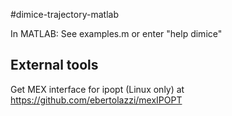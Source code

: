 #dimice-trajectory-matlab

In MATLAB: See examples.m or enter "help dimice"

## External tools
Get MEX interface for ipopt (Linux only) at https://github.com/ebertolazzi/mexIPOPT